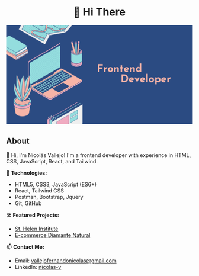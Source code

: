 <div align="center">
<h1 align ="center">👋 Hi There</h1> 
<img src="frontend_img.webp">
</div>


## About

👋 Hi, I'm Nicolás Vallejo! I'm a frontend developer with experience in HTML, CSS, JavaScript, React, and Tailwind.

🚀 **Technologies:**
- HTML5, CSS3, JavaScript (ES6+)
- React, Tailwind CSS
- Postman, Bootstrap, Jquery
- Git, GitHub

🛠️ **Featured Projects:**
- [St. Helen Institute](https://github.com/nicking94/St-Helen-Institute-web)
- [E-commerce Diamante Natural](https://github.com/nicking94/St-Helen-Institute-web)

📫 **Contact Me:**
- Email: [vallejofernandonicolas@gmail.com](mailto:vallejofernandonicolas@gmail.com)
- LinkedIn: [nicolas-v](https://www.linkedin.com/in/nicolas-v/)





